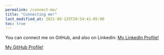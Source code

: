 ```yaml
---
permalink: /connect-me/
title: "Connecting me!"
last_modified_at: 2021-09-125T20:54:41-05:00
toc: true
---
```


You can connect me on GitHub, and also on LinkedIn:
[My LinkedIn Profile!](https://www.linkedin.com/in/chunyin-kong/)

[My GitHub Profile!](https://github.com/kelvin-cykong)